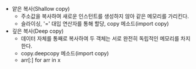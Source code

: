 - 얕은 복사(Shallow copy)
    - 주소값을 복사하여 새로운 인스턴트를 생성하지 않아 같은 메모리를 가리킨다.
    - 슬라이싱, '=' 대입 연산자를 통해 할당, copy 메소드(import copy)
- 깊은 복사(Deep copy)
    - 데이터 자체를 통째로 복사하여 두 객체는 서로 완전히 독립적인 메모리를 차지한다.
    - copy.deepcopy 메소드(import copy)
    - arr[:] for arr in x